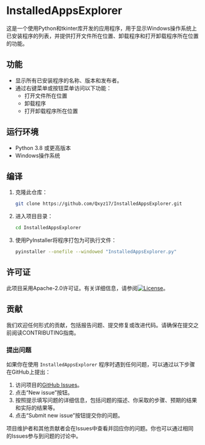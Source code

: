 # InstalledAppsExplorer

这是一个使用Python和tkinter库开发的应用程序，用于显示Windows操作系统上已安装程序的列表，并提供打开文件所在位置、卸载程序和打开卸载程序所在位置的功能。

## 功能

- 显示所有已安装程序的名称、版本和发布者。
- 通过右键菜单或按钮菜单访问以下功能：
  - 打开文件所在位置
  - 卸载程序
  - 打开卸载程序所在位置

## 运行环境

- Python 3.8 或更高版本
- Windows操作系统

## 编译

1. 克隆此仓库：
    ```bash
    git clone https://github.com/Qxyz17/InstalledAppsExplorer.git
2. 进入项目目录：
    ```bash
    cd InstalledAppsExplorer
3. 使用PyInstaller将程序打包为可执行文件：
    ```bash
    pyinstaller --onefile --windowed "InstalledAppsExplorer.py"
## 许可证
此项目采用Apache-2.0许可证。有关详细信息，请参阅[![License](https://img.shields.io/badge/License-Apache%202.0-blue.svg)](https://opensource.org/licenses/Apache-2.0)。
## 贡献
我们欢迎任何形式的贡献，包括报告问题、提交修复或改进代码。请确保在提交之前阅读CONTRIBUTING指南。

### 提出问题

如果你在使用 `InstalledAppsExplorer` 程序时遇到任何问题，可以通过以下步骤在GitHub上提出：

1. 访问项目的[GitHub Issues](https://github.com/Qxyz17/InstalledAppsExplorer/Issues)。
2. 点击“New issue”按钮。
3. 按照提示填写问题的详细信息，包括问题的描述、你采取的步骤、预期的结果和实际的结果等。
4. 点击“Submit new issue”按钮提交你的问题。

项目维护者和其他贡献者会在Issues中查看并回应你的问题。你也可以通过相同的Issues参与到问题的讨论中。
